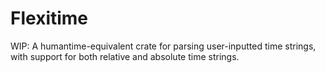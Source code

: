 # Flexitime

WIP: A humantime-equivalent crate for parsing user-inputted time strings, with support for both relative and absolute time strings.
